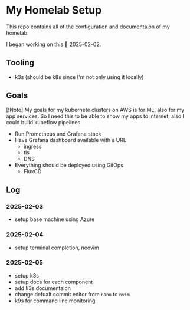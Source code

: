 # My Homelab Setup

This repo contains all of the configuration and documentaion of my homelab.

I began working on this 📅 2025-02-02.

## Tooling

- k3s (should be k8s since I'm not only using it locally)

## Goals

[!Note]
My goals for my kubernete clusters on AWS is for ML, also for my app services.
So I need this to be able to show my apps to internet, also I could build kubeflow pipelines

- Run Prometheus and Grafana stack
- Have Grafana dashboard available with a URL
    * ingress
    * tls
    * DNS
- Everything should be deployed using GitOps
    * FluxCD

## Log

### 2025-02-03

- setup base machine using Azure

### 2025-02-04

- setup terminal completion, neovim

### 2025-02-05

- setup k3s
- setup docs for each component
- add k3s documentaion
- change defualt commit editor from `nano` to `nvim`
- k9s for command line monitoring

